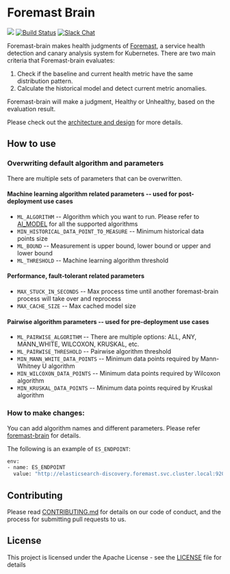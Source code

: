 # Foremast Brain
![](https://github.com/intuit/foremast/blob/master/docs/assets/images/logos/Foremast/foremast-logo-blue.png)
[![Build Status](https://api.travis-ci.org/intuit/foremast-brain.svg?branch=master)](https://www.travis-ci.org/intuit/foremast-brain)
[![Slack Chat](https://img.shields.io/badge/slack-live-orange.svg)](https://foremastio.slack.com/)



Foremast-brain makes health judgments of [Foremast](https://github.com/intuit/foremast), a service health detection and canary analysis system for Kubernetes. There are two main criteria that Foremast-brain evaluates:

1. Check if the baseline and current health metric have the same distribution pattern.
2. Calculate the historical model and detect current metric anomalies.

Foremast-brain will make a judgment, Healthy or Unhealthy, based on the evaluation result.

Please check out the [architecture and design](https://github.com/intuit/foremast/blob/master/docs/guides/design.md) for more details.

## How to use

### Overwriting default algorithm and parameters

There are multiple sets of parameters that can be overwritten.

#### Machine learning algorithm related parameters -- used for post-deployment use cases

- `ML_ALGORITHM` -- Algorithm which you want to run. Please refer to [AI_MODEL](https://github.com/intuit/foremast-brain/blob/master/src/models/modelclass.py) for all the supported algorithms
- `MIN_HISTORICAL_DATA_POINT_TO_MEASURE` -- Minimum historical data points size
- `ML_BOUND` -- Measurement is upper bound, lower bound or upper and lower bound
- `ML_THRESHOLD` -- Machine learning algorithm threshold

#### Performance, fault-tolerant related parameters

- `MAX_STUCK_IN_SECONDS` -- Max process time until another foremast-brain process will take over and reprocess
- `MAX_CACHE_SIZE` -- Max cached model size

#### Pairwise algorithm parameters -- used for pre-deployment use cases

- `ML_PAIRWISE_ALGORITHM` -- There are multiple options: ALL, ANY, MANN_WHITE, WILCOXON, KRUSKAL, etc.
- `ML_PAIRWISE_THRESHOLD` -- Pairwise algorithm threshold
- `MIN_MANN_WHITE_DATA_POINTS` -- Minimum data points required by Mann-Whitney U algorithm
- `MIN_WILCOXON_DATA_POINTS` -- Minimum data points required by Wilcoxon algorithm
- `MIN_KRUSKAL_DATA_POINTS` -- Minimum data points required by Kruskal algorithm

### How to make changes:

You can add algorithm names and different parameters.
Please refer [foremast-brain](https://github.com/intuit/foremast/blob/master/deploy/foremast/3_judgement/foremast-brain.yaml) for details.

The following is an example of `ES_ENDPOINT`:

```sh
env:
- name: ES_ENDPOINT
  value: "http://elasticsearch-discovery.foremast.svc.cluster.local:9200"
```

## Contributing

Please read [CONTRIBUTING.md](CONTRIBUTING.md) for details on our code of conduct, and the process for submitting pull requests to us.

## License

This project is licensed under the Apache License - see the [LICENSE](LICENSE) file for details
